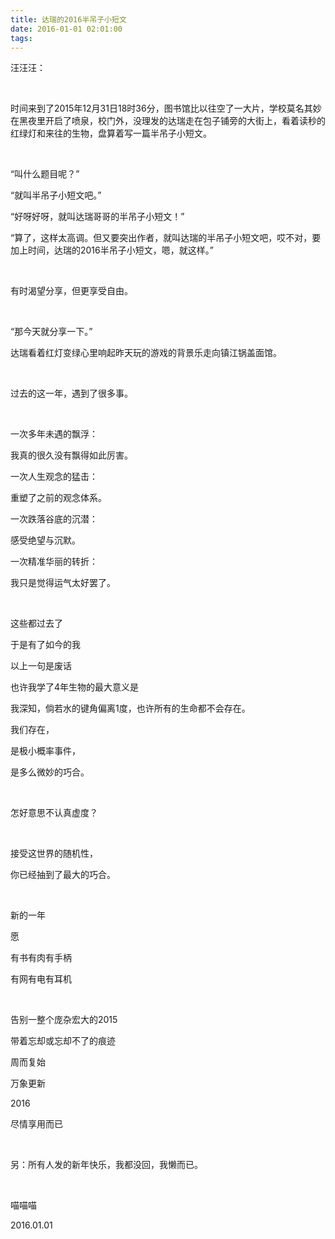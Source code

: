 ```yaml
---
title: 达瑞的2016半吊子小短文
date: 2016-01-01 02:01:00
tags:
---
```




汪汪汪：

<br>

时间来到了2015年12月31日18时36分，图书馆比以往空了一大片，学校莫名其妙在黑夜里开启了喷泉，校门外，没理发的达瑞走在包子铺旁的大街上，看着读秒的红绿灯和来往的生物，盘算着写一篇半吊子小短文。

<br>

“叫什么题目呢？”

“就叫半吊子小短文吧。”

“好呀好呀，就叫达瑞哥哥的半吊子小短文！”

“算了，这样太高调。但又要突出作者，就叫达瑞的半吊子小短文吧，哎不对，要加上时间，达瑞的2016半吊子小短文，嗯，就这样。”

<br>

有时渴望分享，但更享受自由。

<br>

“那今天就分享一下。”

达瑞看着红灯变绿心里响起昨天玩的游戏的背景乐走向镇江锅盖面馆。

<br>

过去的这一年，遇到了很多事。

<br>

一次多年未遇的飘浮：

我真的很久没有飘得如此厉害。

一次人生观念的猛击：

重塑了之前的观念体系。

一次跌落谷底的沉潜：

感受绝望与沉默。

一次精准华丽的转折：

我只是觉得运气太好罢了。

<br>

这些都过去了

于是有了如今的我

以上一句是废话



也许我学了4年生物的最大意义是

我深知，倘若水的键角偏离1度，也许所有的生命都不会存在。

我们存在，

是极小概率事件，

是多么微妙的巧合。

<br>

怎好意思不认真虚度？

<br>

接受这世界的随机性，

你已经抽到了最大的巧合。

<br>

新的一年

愿

有书有肉有手柄

有网有电有耳机

<br>

告别一整个庞杂宏大的2015

带着忘却或忘却不了的痕迹

周而复始

万象更新

2016

尽情享用而已

<br>

另：所有人发的新年快乐，我都没回，我懒而已。

<br>

喵喵喵

2016.01.01